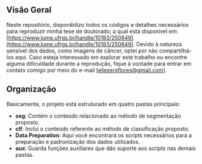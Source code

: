 ## Visão Geral

Neste repositório, disponibilizo todos os códigos e detalhes necessários para reproduzir minha tese de doutorado, a qual está disponível em: [https://www.lume.ufrgs.br/handle/10183/250649](https://www.lume.ufrgs.br/handle/10183/250649). Devido à natureza sensível dos dados, como imagens de câncer, optei por não compartilhá-los aqui. Caso esteja interessado em explorar este trabalho ou encontre alguma dificuldade durante a reprodução, fique à vontade para entrar em contato comigo por meio do e-mail [eliezersflores@gmail.com].

## Organização

Basicamente, o projeto está estruturado em quatro pastas principais:

- **seg**: Contém o conteúdo relacionado ao método de segmentação proposto.
- **clf**: Inclui o conteúdo referente ao método de classificação proposto.
- **Data Preparation**: Aqui você encontrará os scripts necessários para a preparação e padronização dos dados utilizados.
- **aux**: Guarda funções auxiliares que dão suporte aos scripts nas demais pastas.

